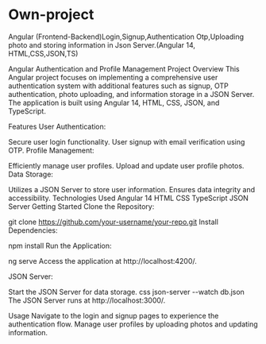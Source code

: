 # Own-project
Angular (Frontend-Backend)Login,Signup,Authentication Otp,Uploading photo  and storing information in Json Server.(Angular 14, HTML,CSS,JSON,TS)


Angular Authentication and Profile Management Project
Overview
This Angular project focuses on implementing a comprehensive user authentication system with additional features such as signup, OTP authentication, photo uploading, and information storage in a JSON Server. The application is built using Angular 14, HTML, CSS, JSON, and TypeScript.

Features
User Authentication:

Secure user login functionality.
User signup with email verification using OTP.
Profile Management:

Efficiently manage user profiles.
Upload and update user profile photos.
Data Storage:

Utilizes a JSON Server to store user information.
Ensures data integrity and accessibility.
Technologies Used
Angular 14
HTML
CSS
TypeScript
JSON Server
Getting Started
Clone the Repository:

git clone https://github.com/your-username/your-repo.git
Install Dependencies:



npm install
Run the Application:

ng serve
Access the application at http://localhost:4200/.

JSON Server:

Start the JSON Server for data storage.
css
json-server --watch db.json
The JSON Server runs at http://localhost:3000/.

Usage
Navigate to the login and signup pages to experience the authentication flow.
Manage user profiles by uploading photos and updating information.
